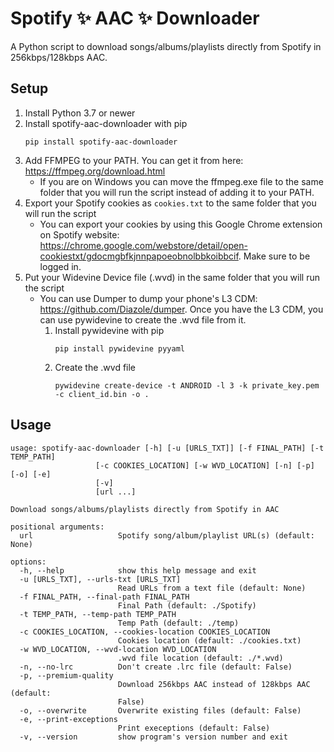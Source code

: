 # Spotify ✨ AAC ✨ Downloader
A Python script to download songs/albums/playlists directly from Spotify in 256kbps/128kbps AAC.

## Setup
1. Install Python 3.7 or newer
2. Install spotify-aac-downloader with pip
    ```
    pip install spotify-aac-downloader
    ```
3. Add FFMPEG to your PATH. You can get it from here: https://ffmpeg.org/download.html
    * If you are on Windows you can move the ffmpeg.exe file to the same folder that you will run the script instead of adding it to your PATH.
4. Export your Spotify cookies as `cookies.txt` to the same folder that you will run the script
    * You can export your cookies by using this Google Chrome extension on Spotify website: https://chrome.google.com/webstore/detail/open-cookiestxt/gdocmgbfkjnnpapoeobnolbbkoibbcif. Make sure to be logged in.
5. Put your Widevine Device file (.wvd) in the same folder that you will run the script
    * You can use Dumper to dump your phone's L3 CDM: https://github.com/Diazole/dumper. Once you have the L3 CDM, you can use pywidevine to create the .wvd file from it.
        1. Install pywidevine with pip
            ```
            pip install pywidevine pyyaml
            ```
        2. Create the .wvd file
            ```
            pywidevine create-device -t ANDROID -l 3 -k private_key.pem -c client_id.bin -o .
            ```

## Usage
```
usage: spotify-aac-downloader [-h] [-u [URLS_TXT]] [-f FINAL_PATH] [-t TEMP_PATH]
                   [-c COOKIES_LOCATION] [-w WVD_LOCATION] [-n] [-p] [-o] [-e]
                   [-v]
                   [url ...]

Download songs/albums/playlists directly from Spotify in AAC

positional arguments:
  url                   Spotify song/album/playlist URL(s) (default: None)

options:
  -h, --help            show this help message and exit
  -u [URLS_TXT], --urls-txt [URLS_TXT]
                        Read URLs from a text file (default: None)
  -f FINAL_PATH, --final-path FINAL_PATH
                        Final Path (default: ./Spotify)
  -t TEMP_PATH, --temp-path TEMP_PATH
                        Temp Path (default: ./temp)
  -c COOKIES_LOCATION, --cookies-location COOKIES_LOCATION
                        Cookies location (default: ./cookies.txt)
  -w WVD_LOCATION, --wvd-location WVD_LOCATION
                        .wvd file location (default: ./*.wvd)
  -n, --no-lrc          Don't create .lrc file (default: False)
  -p, --premium-quality
                        Download 256kbps AAC instead of 128kbps AAC (default:
                        False)
  -o, --overwrite       Overwrite existing files (default: False)
  -e, --print-exceptions
                        Print execeptions (default: False)
  -v, --version         show program's version number and exit
```

